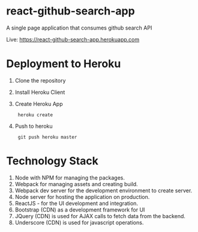 # react-github-search-app
A single page application that consumes github search API

Live: https://react-github-search-app.herokuapp.com

Deployment to Heroku
======================
1. Clone the repository

2. Install Heroku Client

3. Create Heroku App

        heroku create
        
4. Push to heroku

        git push heroku master


Technology Stack
==================
1. Node with NPM for managing the packages. 
2. Webpack for managing assets and creating build.
3. Webpack dev server for the development environment to create server. 
4. Node server for hosting the application on production. 
5. ReactJS - for the UI development and integration.
6. Bootstrap (CDN) as a development framework for UI
7. JQuery (CDN) is used for AJAX calls to fetch data from the backend. 
8. Underscore (CDN) is used for javascript operations.
